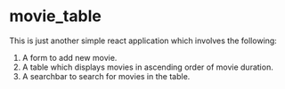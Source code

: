 # movie_table
This is just another simple react application which involves the following:
1. A form to add new movie.
2. A table which displays movies in ascending order of movie duration.
3. A searchbar to search for movies in the table.
